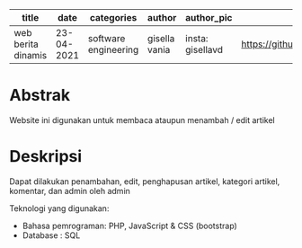 | title               | date          | categories           | author        | author_pic       | project_link                                        |
| ------------------- | ------------- | -------------------- | ------------- | ---------------- |---------------------------------------------------- |
| web berita dinamis  | 23-04-2021    | software engineering | gisella vania | insta: gisellavd | https://github.com/gisellavd/web_berita_dinamis.git |

# Abstrak
Website ini digunakan untuk membaca ataupun menambah / edit artikel

# Deskripsi
Dapat dilakukan penambahan, edit, penghapusan artikel, kategori artikel, komentar, dan admin oleh admin


Teknologi yang digunakan:
- Bahasa pemrograman: PHP, JavaScript & CSS (bootstrap)
- Database : SQL
